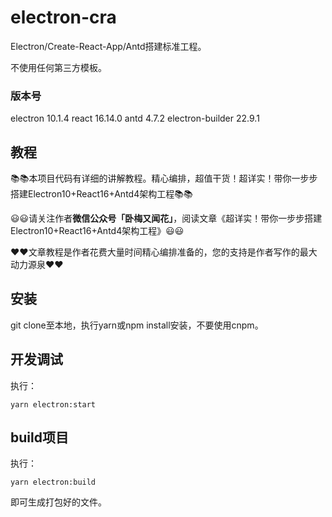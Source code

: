 # electron-cra
Electron/Create-React-App/Antd搭建标准工程。

不使用任何第三方模板。

### 版本号

electron 10.1.4
react 16.14.0
antd 4.7.2
electron-builder 22.9.1

## 教程

📚📚本项目代码有详细的讲解教程。精心编排，超值干货！超详实！带你一步步搭建Electron10+React16+Antd4架构工程📚📚

😃😃请关注作者**微信公众号「卧梅又闻花」**，阅读文章《超详实！带你一步步搭建Electron10+React16+Antd4架构工程》😃😃

❤️❤️文章教程是作者花费大量时间精心编排准备的，您的支持是作者写作的最大动力源泉❤️❤️

## 安装

git clone至本地，执行yarn或npm install安装，不要使用cnpm。

## 开发调试

执行：
```
yarn electron:start
```

## build项目

执行：
```
yarn electron:build
```
即可生成打包好的文件。
